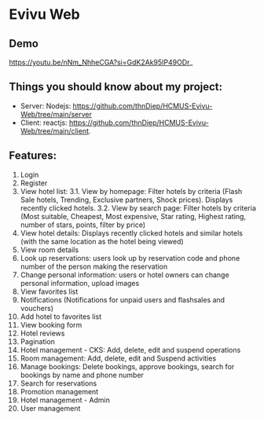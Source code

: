 # Evivu Web

## Demo
https://youtu.be/nNm_NhheCGA?si=GdK2Ak95IP49ODr_

## Things you should know about my project:
- Server: Nodejs: https://github.com/thnDiep/HCMUS-Evivu-Web/tree/main/server
- Client: reactjs: https://github.com/thnDiep/HCMUS-Evivu-Web/tree/main/client.

## Features: 
  1. Login
  2. Register
  3. View hotel list:
   3.1. View by homepage: Filter hotels by criteria (Flash Sale hotels, Trending, Exclusive partners, Shock prices). Displays recently clicked hotels.
   3.2. View by search page: Filter hotels by criteria (Most suitable, Cheapest, Most expensive, Star rating, Highest rating, number of stars, points, filter by price)
  4. View hotel details: Displays recently clicked hotels and similar hotels (with the same location as the hotel being viewed)
  5. View room details
  6. Look up reservations: users look up by reservation code and phone number of the person making the reservation
  7. Change personal information: users or hotel owners can change personal information, upload images
  8. View favorites list
  9. Notifications (Notifications for unpaid users and flashsales and vouchers)
  10. Add hotel to favorites list
  11. View booking form
  12. Hotel reviews
  13. Pagination
  14. Hotel management - CKS: Add, delete, edit and suspend operations
  15. Room management: Add, delete, edit and Suspend activities
  16. Manage bookings: Delete bookings, approve bookings, search for bookings by name and phone number
  17. Search for reservations
  18. Promotion management
  19. Hotel management - Admin
  20. User management

